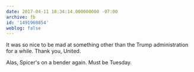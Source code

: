 ```yaml
---
date: 2017-04-11 18:34:14.000000000 -07:00
archive: fb
id: '1491960854'
weblog: false
---
```


It was so nice to be mad at something other than the Trump administration for a while. Thank you, United. 

Alas, Spicer's on a bender again. Must be Tuesday.
